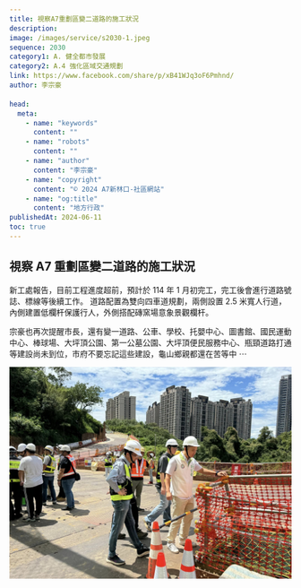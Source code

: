 ```yaml
---
title: 視察A7重劃區變二道路的施工狀況
description:
image: /images/service/s2030-1.jpeg
sequence: 2030
category1: A. 健全都市發展
category2: A.4 強化區域交通規劃
link: https://www.facebook.com/share/p/xB41WJq3oF6Pmhnd/
author: 李宗豪

head:
  meta:
    - name: "keywords"
      content: ""
    - name: "robots"
      content: ""
    - name: "author"
      content: "李宗豪"
    - name: "copyright"
      content: "© 2024 A7新林口-社區網站"
    - name: "og:title"
      content: "地方行政"
publishedAt: 2024-06-11
toc: true
---
```


## 視察 A7 重劃區變二道路的施工狀況

新工處報告，目前工程進度超前，預計於 114 年 1 月初完工，完工後會進行道路號誌、標線等後續工作。
道路配置為雙向四車道規劃，兩側設置 2.5 米寬人行道，內側建置低欄杆保護行人，外側搭配磚窯場意象景觀欄杆。

宗豪也再次提醒市長，還有變一道路、公車、學校、托嬰中心、圖書館、國民運動中心、棒球場、大坪頂公園、第一公墓公園、大坪頂便民服務中心、瓶頸道路打通等建設尚未到位，市府不要忘記這些建設，龜山鄉親都還在苦等中 ⋯

![s2030-1.jpeg](/images/service/s2030-1.jpeg)
